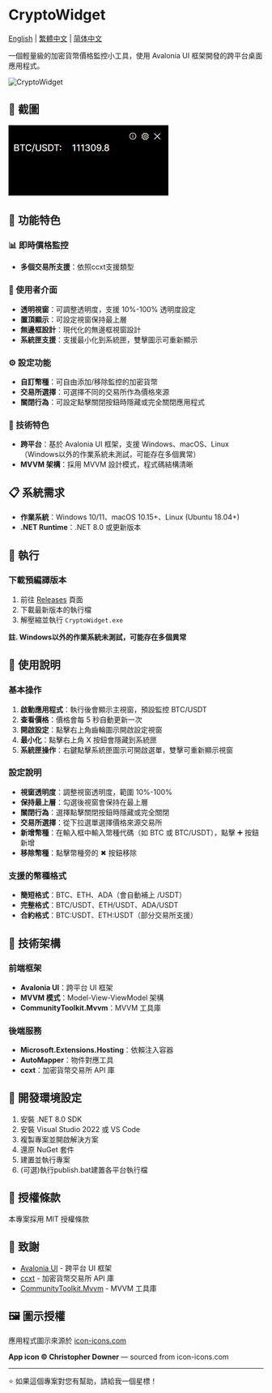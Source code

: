 # CryptoWidget

[English](../README.md) | [繁體中文](README.zh_TW.md) | [简体中文](README.zh_CN.md)

一個輕量級的加密貨幣價格監控小工具，使用 Avalonia UI 框架開發的跨平台桌面應用程式。

![CryptoWidget](../Assets/cryptowidget-logo.ico)

## 📱 截圖

![MainWindow](mainWindow.PNG)

## 🌟 功能特色

### 📊 即時價格監控
- **多個交易所支援**：依照ccxt支援類型

### 🎨 使用者介面
- **透明視窗**：可調整透明度，支援 10%-100% 透明度設定
- **置頂顯示**：可設定視窗保持最上層
- **無邊框設計**：現代化的無邊框視窗設計
- **系統匣支援**：支援最小化到系統匣，雙擊圖示可重新顯示

### ⚙️ 設定功能
- **自訂幣種**：可自由添加/移除監控的加密貨幣
- **交易所選擇**：可選擇不同的交易所作為價格來源
- **關閉行為**：可設定點擊關閉按鈕時隱藏或完全關閉應用程式

### 🔧 技術特色
- **跨平台**：基於 Avalonia UI 框架，支援 Windows、macOS、Linux（Windows以外的作業系統未測試，可能存在多個異常）
- **MVVM 架構**：採用 MVVM 設計模式，程式碼結構清晰

## 📋 系統需求

- **作業系統**：Windows 10/11、macOS 10.15+、Linux (Ubuntu 18.04+)
- **.NET Runtime**：.NET 8.0 或更新版本

## 🚀 執行

### 下載預編譯版本
1. 前往 [Releases](https://github.com/hawiliu/CryptoWidget/releases) 頁面
2. 下載最新版本的執行檔
3. 解壓縮並執行 `CryptoWidget.exe`

**註. Windows以外的作業系統未測試，可能存在多個異常**

## 📖 使用說明

### 基本操作
1. **啟動應用程式**：執行後會顯示主視窗，預設監控 BTC/USDT
2. **查看價格**：價格會每 5 秒自動更新一次
3. **開啟設定**：點擊右上角齒輪圖示開啟設定視窗
4. **最小化**：點擊右上角 X 按鈕會隱藏到系統匣
5. **系統匣操作**：右鍵點擊系統匣圖示可開啟選單，雙擊可重新顯示視窗

### 設定說明
- **視窗透明度**：調整視窗透明度，範圍 10%-100%
- **保持最上層**：勾選後視窗會保持在最上層
- **關閉行為**：選擇點擊關閉按鈕時隱藏或完全關閉
- **交易所選擇**：從下拉選單選擇價格來源交易所
- **新增幣種**：在輸入框中輸入幣種代碼（如 BTC 或 BTC/USDT），點擊 ➕ 按鈕新增
- **移除幣種**：點擊幣種旁的 ✖ 按鈕移除

### 支援的幣種格式
- **簡短格式**：BTC、ETH、ADA（會自動補上 /USDT）
- **完整格式**：BTC/USDT、ETH/USDT、ADA/USDT
- **合約格式**：BTC:USDT、ETH:USDT（部分交易所支援）

## 🔧 技術架構

### 前端框架
- **Avalonia UI**：跨平台 UI 框架
- **MVVM 模式**：Model-View-ViewModel 架構
- **CommunityToolkit.Mvvm**：MVVM 工具庫

### 後端服務
- **Microsoft.Extensions.Hosting**：依賴注入容器
- **AutoMapper**：物件對應工具
- **ccxt**：加密貨幣交易所 API 庫

## 🔧 開發環境設定
1. 安裝 .NET 8.0 SDK
2. 安裝 Visual Studio 2022 或 VS Code
3. 複製專案並開啟解決方案
4. 還原 NuGet 套件
5. 建置並執行專案
6. (可選)執行publish.bat建置各平台執行檔

## 📄 授權條款

本專案採用 MIT 授權條款

## 🙏 致謝

- [Avalonia UI](https://avaloniaui.net/) - 跨平台 UI 框架
- [ccxt](https://github.com/ccxt/ccxt) - 加密貨幣交易所 API 庫
- [CommunityToolkit.Mvvm](https://github.com/CommunityToolkit/dotnet) - MVVM 工具庫

## 🖼️ 圖示授權

應用程式圖示來源於 [icon-icons.com](https://icon-icons.com/icon/usd-crypto-cryptocurrency-cryptocurrencies-cash-money-bank-payment/95103)

**App icon © Christopher Downer** — sourced from icon-icons.com

---

⭐ 如果這個專案對您有幫助，請給我一個星標！ 